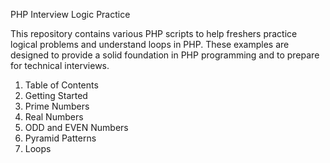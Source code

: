 PHP Interview Logic Practice

This repository contains various PHP scripts to help freshers practice logical problems and understand loops in PHP. These examples are designed to provide a solid foundation in PHP programming and to prepare for technical interviews.

1. Table of Contents
2. Getting Started
3. Prime Numbers
4. Real Numbers
5. ODD and EVEN Numbers
6. Pyramid Patterns
7. Loops
